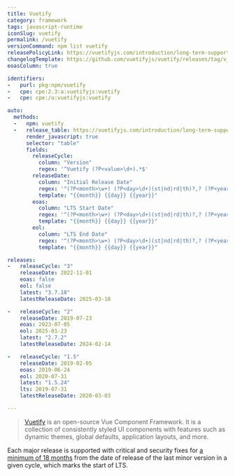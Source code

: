 ```yaml
---
title: Vuetify
category: framework
tags: javascript-runtime
iconSlug: vuetify
permalink: /vuetify
versionCommand: npm list vuetify
releasePolicyLink: https://vuetifyjs.com/introduction/long-term-support/
changelogTemplate: https://github.com/vuetifyjs/vuetify/releases/tag/v__LATEST__
eoasColumn: true

identifiers:
-   purl: pkg:npm/vuetify
-   cpe: cpe:2.3:a:vuetifyjs:vuetify
-   cpe: cpe:/a:vuetifyjs:vuetify

auto:
  methods:
  -   npm: vuetify
  -   release_table: https://vuetifyjs.com/introduction/long-term-support/
      render_javascript: true
      selector: "table"
      fields:
        releaseCycle:
          column: "Version"
          regex: '^Vuetify (?P<value>\d+).*$'
        releaseDate:
          column: "Initial Release Date"
          regex: '^(?P<month>\w+) (?P<day>\d+)(st|nd|rd|th)?,? (?P<year>\d{4}).*$'
          template: "{{month}} {{day}} {{year}}"
        eoas:
          column: "LTS Start Date"
          regex: '^(?P<month>\w+) (?P<day>\d+)(st|nd|rd|th)?,? (?P<year>\d{4}).*$'
          template: "{{month}} {{day}} {{year}}"
        eol:
          column: "LTS End Date"
          regex: '^(?P<month>\w+) (?P<day>\d+)(st|nd|rd|th)?,? (?P<year>\d{4}).*$'
          template: "{{month}} {{day}} {{year}}"

releases:
-   releaseCycle: "3"
    releaseDate: 2022-11-01
    eoas: false
    eol: false
    latest: "3.7.18"
    latestReleaseDate: 2025-03-18

-   releaseCycle: "2"
    releaseDate: 2019-07-23
    eoas: 2023-07-05
    eol: 2025-01-23
    latest: "2.7.2"
    latestReleaseDate: 2024-02-14

-   releaseCycle: "1.5"
    releaseDate: 2019-02-05
    eoas: 2019-06-24
    eol: 2020-07-31
    latest: "1.5.24"
    lts: 2019-07-31
    latestReleaseDate: 2020-03-03

---
```


> [Vuetify](https://vuetifyjs.com/) is an open-source Vue Component Framework. It is a collection
> of consistently styled UI components with features such as dynamic themes, global defaults,
> application layouts, and more.

Each major release is supported with critical and security fixes for [a minimum of 18 months](https://vuetifyjs.com/introduction/long-term-support/)
from the date of release of the last minor version in a given cycle, which marks the start of LTS.
